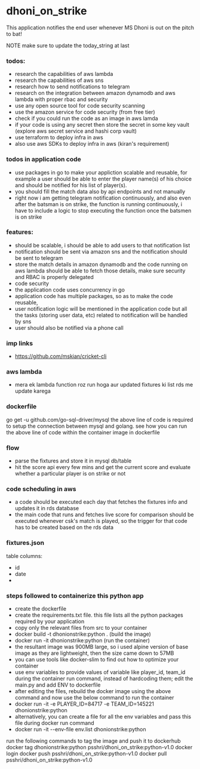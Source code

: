 # dhoni_on_strike
This application notifies the end user whenever MS Dhoni is out on the pitch to bat!

NOTE
make sure to update the today_string at last

### todos:
- research the capabilities of aws lambda
- research the capabilities of aws sns
- research how to send notifications to telegram
- research on the integration between amazon dynamodb and aws lambda with proper rbac and security
- use any open source tool for code security scanning 
- use the amazon service for code security (from free tier)
- check if you could run the code as an image in aws lamda
- if your code is using any secret then store the secret in some key vault (explore aws secret service and hashi corp vault)
- use terraform to deploy infra in aws
- also use aws SDKs to deploy infra in aws (kiran's requirement)

### todos in application code
- use packages in go to make your appliction scalable and reusable, for example a user should be able to enter the player name(s) of his choice and should be notified for his list of player(s). 
- you should fill the match data also by api endpoints and not manually
- right now i am getting telegram notification continuously, and also even after the batsman is on strike, the function is running continuously, i have to include a logic to stop executing the function once the batsmen is on strike


### features:
- should be scalable, i should be able to add users to that notification list
- notification should be sent via amazon sns and the notification should be sent to telegram
- store the match details in amazon dynamodb and the code running on aws lambda should be able to fetch those details, make sure security and RBAC is properly delegated
- code security
- the application code uses concurrency in go
- application code has multiple packages, so as to make the code reusable, 
- user notification logic will be mentioned in the application code but all the tasks (storing user data, etc) related to notification will be handled by sns
- user should also be notified via a phone call



### imp links
- https://github.com/mskian/cricket-cli


### aws lambda
- mera ek lambda function roz run hoga aur updated fixtures ki list rds me update karega


### dockerfile

go get -u github.com/go-sql-driver/mysql
the above line of code is required to setup the connection between mysql and golang. see how you can run the above line of code within the container image in dockerfile


### flow 
- parse the fixtures and store it in mysql db/table
- hit the score api every few mins and get the current score and evaluate whether a particular player is on strike or not


### code scheduling in aws
- a code should be executed each day that fetches the fixtures info and updates it in rds database
- the main code that runs and fetches live score for comparison should be executed whenever csk's match is played, so the trigger for that code has to be created based on the rds data

### fixtures.json

table columns:
- id
- date
- 


### steps followed to  containerize this python app
- create the dockerfile
- create the requirements.txt file. this file lists all the python packages required by your application
- copy only the relevant files from src to your container
- docker build -t dhonionstrike:python .  (build the image)
- docker run -it dhonionstrike:python (run the container)
- the resultant image was 900MB large, so i used alpine version of base image as they are lightweight, then the size came down to 57MB
- you can use tools like docker-slim to find out how to optimize your container
- use env variables to provide values of variable like player_id, team_id during the container run command, instead of hardcoding them; edit the main.py and add ENV to dockerfile
- after editing the files, rebuild the docker image using the above command and now use the below command to run the container
- docker run -it -e PLAYER_ID=84717 -e TEAM_ID=145221 dhonionstrike:python
- alternatively, you can create a file for all the env variables and pass this file during docker run command
- docker run -it --env-file env.list dhonionstrike:python

run the following commands to tag the image and push it to dockerhub
docker tag dhonionstrike:python psshri/dhoni_on_strike:python-v1.0
docker login
docker push psshri/dhoni_on_strike:python-v1.0
docker pull psshri/dhoni_on_strike:python-v1.0